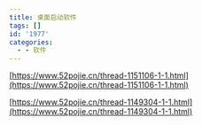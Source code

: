 ```yaml
---
title: 桌面启动软件
tags: []
id: '1977'
categories:
  - - 软件
---
```


[https://www.52pojie.cn/thread-1151106-1-1.html](https://www.52pojie.cn/thread-1151106-1-1.html)

[https://www.52pojie.cn/thread-1149304-1-1.html](https://www.52pojie.cn/thread-1149304-1-1.html)